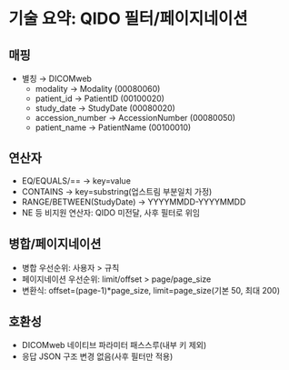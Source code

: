 # 기술 요약: QIDO 필터/페이지네이션

## 매핑
- 별칭 → DICOMweb
  - modality → Modality (00080060)
  - patient_id → PatientID (00100020)
  - study_date → StudyDate (00080020)
  - accession_number → AccessionNumber (00080050)
  - patient_name → PatientName (00100010)

## 연산자
- EQ/EQUALS/== → key=value
- CONTAINS → key=substring(업스트림 부분일치 가정)
- RANGE/BETWEEN(StudyDate) → YYYYMMDD-YYYYMMDD
- NE 등 비지원 연산자: QIDO 미전달, 사후 필터로 위임

## 병합/페이지네이션
- 병합 우선순위: 사용자 > 규칙
- 페이지네이션 우선순위: limit/offset > page/page_size
- 변환식: offset=(page-1)*page_size, limit=page_size(기본 50, 최대 200)

## 호환성
- DICOMweb 네이티브 파라미터 패스스루(내부 키 제외)
- 응답 JSON 구조 변경 없음(사후 필터만 적용)
